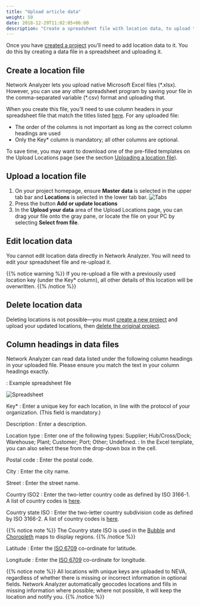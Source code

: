 ```yaml
---
title: "Upload article data"
weight: 50
date: 2018-12-29T11:02:05+06:00
description: "Create a spreadsheet file with location data, to upload to 4flow NEVA"
---
```


Once you have [created a project](https://foo.com) you’ll need to add location data to it. You do this by creating a data file in a spreadsheet and uploading it.

## Create a location file
Network Analyzer lets you upload native Microsoft Excel files (\*.xlsx). However, you can use any other spreadsheet program by saving your file in the comma-separated variable (\*.csv) format and uploading that.

When you create this file, you’ll need to use column headers in your spreadsheet file that match the titles listed [here](https://foo.com). For any uploaded file:

* The order of the columns is not important as long as the correct column headings are used
* Only the Key\* column is mandatory; all other columns are optional.

To save time, you may want to download one of the pre-filled templates on the Upload Locations page (see the section [Uploading a location file](https://foo.com)).

## Upload a location file

1. On your project homepage, ensure **Master data** is selected in the upper tab bar and **Locations** is selected in the lower tab bar. 
![Tabs](https://i.imgur.com/3QHYhZ5.png)   
1. Press the button **Add or update locations**
1. In the **Upload your data** area of the Upload Locations page, you can drag your file onto the gray pane, or locate the file on your PC by selecting **Select from file**.
    

## Edit location data

You cannot edit location data directly in Network Analyzer. You will need to edit your spreadsheet file and re-upload it.

{{% notice warning %}}
If you re-upload a file with a previously used location key (under the Key\* column), all other details of this location will be overwritten.
{{% /notice %}}

## Delete location data
Deleting locations is not possible—​you must [create a new project](https://foo.com) and upload your updated locations, then [delete the original project](https://foo.com).

## Column headings in data files
Network Analyzer can read data listed under the following column headings in your uploaded file. Please ensure you match the text in your column headings exactly.

: Example spreadsheet file

![Spreadsheet](https://i.imgur.com/mhczSuU.png)

Key*
: Enter a unique key for each location, in line with the protocol of your organization. (This field is mandatory.)

Description
: Enter a description.

Location type
: Enter one of the following types: Supplier; Hub/Cross/Dock; Warehouse; Plant; Customer; Port; Other; Undefined.
: In the Excel template, you can also select these from the drop-down box in the cell.

Postal code
: Enter the postal code.

City
: Enter the city name.

Street
: Enter the street name.

Country ISO2
: Enter the two-letter country code as defined by ISO 3166-1. A list of country codes is [here](https://foo.com).

Country state ISO
: Enter the two-letter country subdivision code as defined by ISO 3166-2. A list of country codes is [here](https://foo.com).

{{% notice note %}}
The Country state ISO is used in the [Bubble](https://foo.com) and [Choropleth](https://foo.com) maps to display regions.
{{% /notice %}}

Latitude
: Enter the [ISO 6709](https://foo.com) co-ordinate for latitude.

Longitude
: Enter the [ISO 6709](https://foo.com) co-ordinate for longitude.

{{% notice note %}}
All locations with unique keys are uploaded to NEVA, regardless of whether there is missing or incorrect information in optional fields. Network Analyzer automatically geocodes locations and fills in missing information where possible; where not possible, it will keep the location and notify you.
{{% /notice %}}